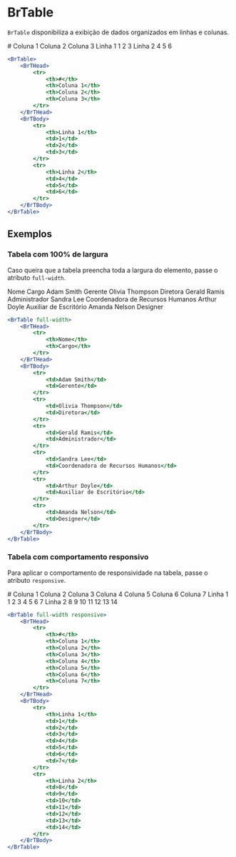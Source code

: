 <script setup>
import BrTable from '../../src/components/table/BrTable.vue'
import BrTHead from '../../src/components/table/BrTHead.vue'
import BrTBody from '../../src/components/table/BrTBody.vue'
</script>

# BrTable <Badge type="warning" text="alpha" />

`BrTable` disponibiliza a exibição de dados organizados em linhas e colunas.

<BrTable>
	<BrTHead>
		<tr>
			<th>#</th>
			<th>Coluna 1</th>
			<th>Coluna 2</th>
			<th>Coluna 3</th>
		</tr>
	</BrTHead>
	<BrTBody>
		<tr>
			<th>Linha 1</th>
			<td>1</td>
			<td>2</td>
			<td>3</td>
		</tr>
		<tr>
			<th>Linha 2</th>
			<td>4</td>
			<td>5</td>
			<td>6</td>
		</tr>
	</BrTBody>
</BrTable>

```jsx
<BrTable>
	<BrTHead>
		<tr>
			<th>#</th>
			<th>Coluna 1</th>
			<th>Coluna 2</th>
			<th>Coluna 3</th>
		</tr>
	</BrTHead>
	<BrTBody>
		<tr>
			<th>Linha 1</th>
			<td>1</td>
			<td>2</td>
			<td>3</td>
		</tr>
		<tr>
			<th>Linha 2</th>
			<td>4</td>
			<td>5</td>
			<td>6</td>
		</tr>
	</BrTBody>
</BrTable>
```

## Exemplos

### Tabela com 100% de largura

Caso queira que a tabela preencha toda a largura do elemento, passe o atributo `full-width`.

<BrTable full-width>
	<BrTHead>
		<tr>
			<th>Nome</th>
			<th>Cargo</th>
		</tr>
	</BrTHead>
	<BrTBody>
		<tr>
			<td>Adam Smith</td>
			<td>Gerente</td>
		</tr>
		<tr>
			<td>Olivia Thompson</td>
			<td>Diretora</td>
		</tr>
		<tr>
			<td>Gerald Ramis</td>
			<td>Administrador</td>
		</tr>
		<tr>
			<td>Sandra Lee</td>
			<td>Coordenadora de Recursos Humanos</td>
		</tr>
		<tr>
			<td>Arthur Doyle</td>
			<td>Auxiliar de Escritório</td>
		</tr>
		<tr>
			<td>Amanda Nelson</td>
			<td>Designer</td>
		</tr>
	</BrTBody>
</BrTable>

```jsx
<BrTable full-width>
	<BrTHead>
		<tr>
			<th>Nome</th>
			<th>Cargo</th>
		</tr>
	</BrTHead>
	<BrTBody>
		<tr>
			<td>Adam Smith</td>
			<td>Gerente</td>
		</tr>
		<tr>
			<td>Olivia Thompson</td>
			<td>Diretora</td>
		</tr>
		<tr>
			<td>Gerald Ramis</td>
			<td>Administrador</td>
		</tr>
		<tr>
			<td>Sandra Lee</td>
			<td>Coordenadora de Recursos Humanos</td>
		</tr>
		<tr>
			<td>Arthur Doyle</td>
			<td>Auxiliar de Escritório</td>
		</tr>
		<tr>
			<td>Amanda Nelson</td>
			<td>Designer</td>
		</tr>
	</BrTBody>
</BrTable>
```
### Tabela com comportamento responsivo

Para aplicar o comportamento de responsividade na tabela, passe o atributo `responsive`.

<BrTable full-width responsive>
	<BrTHead>
		<tr>
			<th>#</th>
			<th>Coluna 1</th>
			<th>Coluna 2</th>
			<th>Coluna 3</th>
			<th>Coluna 4</th>
			<th>Coluna 5</th>
			<th>Coluna 6</th>
			<th>Coluna 7</th>
		</tr>
	</BrTHead>
	<BrTBody>
		<tr>
			<th>Linha 1</th>
			<td>1</td>
			<td>2</td>
			<td>3</td>
			<td>4</td>
			<td>5</td>
			<td>6</td>
			<td>7</td>
		</tr>
		<tr>
			<th>Linha 2</th>
			<td>8</td>
			<td>9</td>
			<td>10</td>
			<td>11</td>
			<td>12</td>
			<td>13</td>
			<td>14</td>
		</tr>
	</BrTBody>
</BrTable>

```jsx
<BrTable full-width responsive>
	<BrTHead>
		<tr>
			<th>#</th>
			<th>Coluna 1</th>
			<th>Coluna 2</th>
			<th>Coluna 3</th>
			<th>Coluna 4</th>
			<th>Coluna 5</th>
			<th>Coluna 6</th>
			<th>Coluna 7</th>
		</tr>
	</BrTHead>
	<BrTBody>
		<tr>
			<th>Linha 1</th>
			<td>1</td>
			<td>2</td>
			<td>3</td>
			<td>4</td>
			<td>5</td>
			<td>6</td>
			<td>7</td>
		</tr>
		<tr>
			<th>Linha 2</th>
			<td>8</td>
			<td>9</td>
			<td>10</td>
			<td>11</td>
			<td>12</td>
			<td>13</td>
			<td>14</td>
		</tr>
	</BrTBody>
</BrTable>
```

<style lang="scss">
@import '../../src/styles/index.scss'
</style>